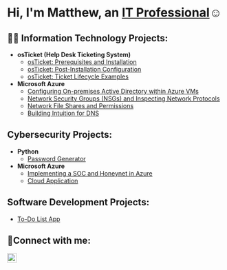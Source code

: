 <h1>Hi, I'm Matthew, an <a href="https://www.linkedin.com/in/matthew-acevedo-a03288209/">IT Professional</a>☺</h1>

<h2>👨‍💻 Information Technology Projects:</h2>

- <b>osTicket (Help Desk Ticketing System)</b>
  - [osTicket: Prerequisites and Installation](https://github.com/MatthewAcevedoIT/osticket-prereqs)
  - [osTicket: Post-Installation Configuration](https://github.com/MatthewAcevedoIT/osTicketPostConfiguration)
  - [osTicket: Ticket Lifecycle Examples](https://github.com/MatthewAcevedoIT/osTicket-LifeCycle-Examples)
- <b>Microsoft Azure</b>
  - [Configuring On-premises Active Directory within Azure VMs](https://github.com/MatthewAcevedoIT/Configuring-On-premises-Active-Directory-within-Azure-VMs)
  - [Network Security Groups (NSGs) and Inspecting Network Protocols](https://github.com/MatthewAcevedoIT/Network-Security-Groups-NSGs-and-Inspecting-Network-Protocols)
  - [Network File Shares and Permissions](https://github.com/MatthewAcevedoIT/Network-File-Shares-and-Permissions)
  - [Building Intuition for DNS](https://github.com/MatthewAcevedoIT/Building-Intuition-for-DNS)
 
<h2>Cybersecurity Projects:</h2>

- <b>Python</b>
  - [Password Generator](https://github.com/MatthewAcevedoIT/Password-Generator)
- <b>Microsoft Azure</b>
  - [Implementing a SOC and Honeynet in Azure](https://github.com/MatthewAcevedoIT/Implementing-a-SOC-and-Honeynet-in-Azure)
  - [Cloud Application](https://github.com/MatthewAcevedoIT/Cloud-Application)

  

<h2> Software Development Projects:</h2>

- [To-Do List App](https://github.com/MatthewAcevedoIT/To-do-list-app)



<h2>🤳Connect with me:</h2>


[<img align="left" alt="Josh | LinkedIn" width="22px" src="https://cdn.jsdelivr.net/npm/simple-icons@v3/icons/linkedin.svg" />][linkedin]



[linkedin]: https://www.linkedin.com/in/matthew-acevedo-a03288209/
